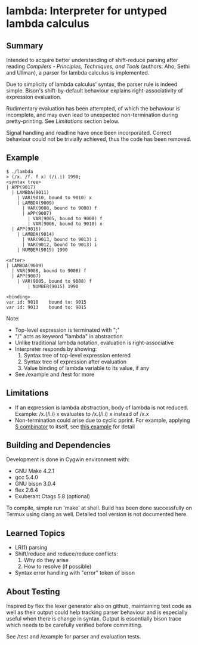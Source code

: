 lambda: Interpreter for untyped lambda calculus
===============================================

Summary
-------
Intended to acquire better understanding of shift-reduce parsing
after reading <i>Compilers - Principles, Techniques, and Tools</i>
(authors: Aho, Sethi and Ullman), a parser for lambda calculus is
implemented.

Due to simplicity of lambda calculus' syntax, the parser rule
is indeed simple. Bison's shift-by-default behaviour explains
right-associativity of expression evaluation.

Rudimentary evaluation has been attempted, of which the behaviour
is incomplete, and may even lead to unexpected non-termination during
pretty-printing. See <i>Limitations</i> section below.

Signal handling and readline have once been incorporated. Correct
behaviour could not be trivially achieved, thus the code has been
removed.


Example
-------
```
$ ./lambda
> (/x. /f. f x) (/i.i) 1990;
<syntax tree>
| APP(9017)
  | LAMBDA(9011)
    | VAR(9010, bound to 9010) x
    | LAMBDA(9009)
      | VAR(9008, bound to 9008) f
      | APP(9007)
        | VAR(9005, bound to 9008) f
        | VAR(9006, bound to 9010) x
  | APP(9016)
    | LAMBDA(9014)
      | VAR(9013, bound to 9013) i
      | VAR(9012, bound to 9013) i
    | NUMBER(9015) 1990

<after>
| LAMBDA(9009)
  | VAR(9008, bound to 9008) f
  | APP(9007)
    | VAR(9005, bound to 9008) f
        | NUMBER(9015) 1990

<binding>
var id: 9010    bound to: 9015
var id: 9013    bound to: 9015
```

Note:
* Top-level expression is terminated with ";"
* "/" acts as keyword "lambda" in abstraction
* Unlike traditional lambda notation, evaluation is right-associative
* Interpreter responds by showing:
  1. Syntax tree of top-level expression entered
  2. Syntax tree of expression after evaluation
  3. Value binding of lambda variable to its value, if any
* See /example and /test for more


Limitations
-----------
* If an expression is lambda abstraction, body of lambda is not
  reduced. Example: /x.(/i.i) x evaluates to /x.(/i.i) x instead
  of /x.x
* Non-termination could arise due to cyclic pprint. For example,
  applying [S combinator](https://en.wikipedia.org/wiki/SKI_combinator_calculus#Recursive_parameter_passing_and_quoting) to itself, see
  [this example](https://github.com/Jim-Fan/lambda/tree/master/example/combinator.lam)
  for detail


Building and Dependencies
-------------------------
Development is done in Cygwin environment with:

* GNU Make 4.2.1
* gcc 5.4.0
* GNU bison 3.0.4
* flex 2.6.4
* Exuberant Ctags 5.8   (optional)

To compile, simple run 'make' at shell. Build has been done successfully
on Termux using clang as well. Detailed tool version is not documented
here.


Learned Topics
--------------
* LR(1) parsing
* Shift/reduce and reduce/reduce conflicts:
  1. Why do they arise
  2. How to resolve (if possible)
* Syntax error handling with "error" token of bison


About Testing
-------------
Inspired by flex the lexer generator also on github, maintaining
test code as well as their output could help tracking parser behaviour
and is especially useful when there is change in syntax. Output is
essentially bison trace which needs to be carefully verified before
committing.

See /test and /example for parser and evaluation tests.
